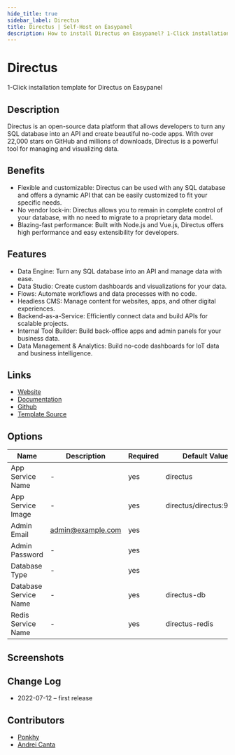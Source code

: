```yaml
---
hide_title: true
sidebar_label: Directus
title: Directus | Self-Host on Easypanel
description: How to install Directus on Easypanel? 1-Click installation template for Directus on Easypanel
---
```


<!-- generated -->

# Directus

1-Click installation template for Directus on Easypanel

## Description

Directus is an open-source data platform that allows developers to turn any SQL database into an API and create beautiful no-code apps. With over 22,000 stars on GitHub and millions of downloads, Directus is a powerful tool for managing and visualizing data.

## Benefits

- Flexible and customizable: Directus can be used with any SQL database and offers a dynamic API that can be easily customized to fit your specific needs.
- No vendor lock-in: Directus allows you to remain in complete control of your database, with no need to migrate to a proprietary data model.
- Blazing-fast performance: Built with Node.js and Vue.js, Directus offers high performance and easy extensibility for developers.

## Features

- Data Engine: Turn any SQL database into an API and manage data with ease.
- Data Studio: Create custom dashboards and visualizations for your data.
- Flows: Automate workflows and data processes with no code.
- Headless CMS: Manage content for websites, apps, and other digital experiences.
- Backend-as-a-Service: Efficiently connect data and build APIs for scalable projects.
- Internal Tool Builder: Build back-office apps and admin panels for your business data.
- Data Management & Analytics: Build no-code dashboards for IoT data and business intelligence.

## Links

- [Website](https://directus.io/)
- [Documentation](https://docs.directus.io/)
- [Github](https://github.com/directus/docs)
- [Template Source](https://github.com/easypanel-io/templates/tree/main/templates/directus)

## Options

Name | Description | Required | Default Value
-|-|-|-
App Service Name | - | yes | directus
App Service Image | - | yes | directus/directus:9.18.1
Admin Email | admin@example.com | yes | 
Admin Password | - | yes | 
Database Type | - | yes | 
Database Service Name | - | yes | directus-db
Redis Service Name | - | yes | directus-redis

## Screenshots


## Change Log

- 2022-07-12 – first release

## Contributors

- [Ponkhy](https://github.com/Ponkhy)
- [Andrei Canta](https://github.com/deiucanta)
